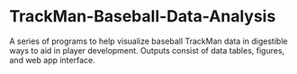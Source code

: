 # TrackMan-Baseball-Data-Analysis
A series of programs to help visualize baseball TrackMan data in digestible ways to aid in player development. Outputs consist of data tables, figures, and web app interface.
